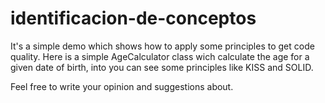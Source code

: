 # identificacion-de-conceptos
It's a simple demo which shows how to apply some principles to get code quality.
Here is a simple AgeCalculator class wich calculate the age for a given date of birth,
into you can see some principles like KISS and SOLID.

Feel free to write your opinion and suggestions about.

